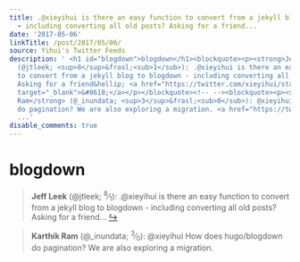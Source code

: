 ```yaml
---
title: .@xieyihui is there an easy function to convert from a jekyll blog to blogdown
  - including converting all old posts? Asking for a friend...
date: '2017-05-06'
linkTitle: /post/2017/05/06/
source: Yihui's Twitter Feeds
description: ' <h1 id="blogdown">blogdown</h1><blockquote><p><strong>Jeff Leek</strong>
  (@jtleek; <sup>8</sup>&frasl;<sub>1</sub>): .@xieyihui is there an easy function
  to convert from a jekyll blog to blogdown - including converting all old posts?
  Asking for a friend&hellip; <a href="https://twitter.com/xieyihui/status/860867704584011776"
  target="_blank">&#8618;</a></p></blockquote><!-- --><blockquote><p><strong>Karthik
  Ram</strong> (@_inundata; <sup>3</sup>&frasl;<sub>0</sub>): @xieyihui How does hugo/blogdown
  do pagination? We are also exploring a migration. <a href="https://twitter.com/xieyihui/status/8
  ...'
disable_comments: true
---
```

 <h1 id="blogdown">blogdown</h1><blockquote><p><strong>Jeff Leek</strong> (@jtleek; <sup>8</sup>&frasl;<sub>1</sub>): .@xieyihui is there an easy function to convert from a jekyll blog to blogdown - including converting all old posts? Asking for a friend&hellip; <a href="https://twitter.com/xieyihui/status/860867704584011776" target="_blank">&#8618;</a></p></blockquote><!-- --><blockquote><p><strong>Karthik Ram</strong> (@_inundata; <sup>3</sup>&frasl;<sub>0</sub>): @xieyihui How does hugo/blogdown do pagination? We are also exploring a migration. <a href="https://twitter.com/xieyihui/status/8 ...